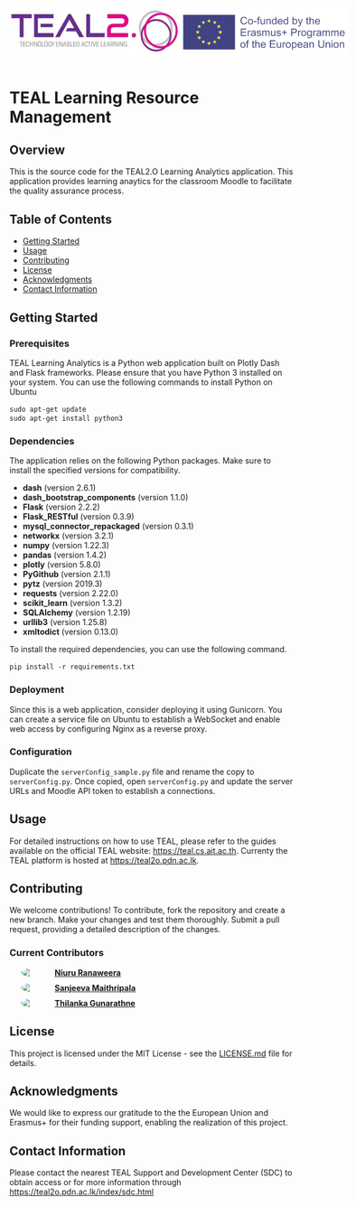 <div style="display: flex; justify-content: space-between;">
  <img src="assets/teal_logo.jpeg" width="300" />
  <img src="assets/erasmus_logoW.png" width="300" /> 
</div>

<br>

# TEAL Learning Resource Management

## Overview

This is the source code for the TEAL2.O Learning Analytics application. This application provides learning anaytics for the classroom Moodle to facilitate the quality assurance process.


## Table of Contents

- [Getting Started](#getting-started)
- [Usage](#usage)
- [Contributing](#contributing)
- [License](#license)
- [Acknowledgments](#acknowledgments)
- [Contact Information](#contact-information)

## Getting Started

### Prerequisites

TEAL Learning Analytics is a Python web application built on Plotly Dash and Flask frameworks. Please ensure that you have Python 3 installed on your system. You can use the following commands to install Python on Ubuntu

```
sudo apt-get update
sudo apt-get install python3
```


### Dependencies

The application relies on the following Python packages. Make sure to install the specified versions for compatibility.

- **dash** (version 2.6.1)
- **dash_bootstrap_components** (version 1.1.0)
- **Flask** (version 2.2.2)
- **Flask_RESTful** (version 0.3.9)
- **mysql_connector_repackaged** (version 0.3.1)
- **networkx** (version 3.2.1)
- **numpy** (version 1.22.3)
- **pandas** (version 1.4.2)
- **plotly** (version 5.8.0)
- **PyGithub** (version 2.1.1)
- **pytz** (version 2019.3)
- **requests** (version 2.22.0)
- **scikit_learn** (version 1.3.2)
- **SQLAlchemy** (version 1.2.19)
- **urllib3** (version 1.25.8)
- **xmltodict** (version 0.13.0)


To install the required dependencies, you can use the following command.

```
pip install -r requirements.txt
```

### Deployment

Since this is a web application, consider deploying it using Gunicorn. You can create a service file on Ubuntu to establish a WebSocket and enable web access by configuring Nginx as a reverse proxy.


### Configuration
Duplicate the `serverConfig_sample.py` file and rename the copy to `serverConfig.py`. Once copied, open `serverConfig.py` and update the server URLs and Moodle API token to establish a connections. 

## Usage
For detailed instructions on how to use TEAL, please refer to the guides available on the official TEAL website: https://teal.cs.ait.ac.th.
 Currenty the TEAL platform is hosted at https://teal2o.pdn.ac.lk.


## Contributing

We welcome contributions! To contribute, fork the repository and create a new branch.
Make your changes and test them thoroughly.
Submit a pull request, providing a detailed description of the changes.


### Current Contributors

<div style="display: flex; align-items: center; margin-bottom: 10px;margin-left: 20px;">
  <img src="https://github.com/nrnw.png" width="50" style="border-radius: 50%; margin-right: 10px;">
  <span><strong><a href="https://github.com/nrnw">Niuru Ranaweera</a></strong></span>
</div>

<div style="display: flex; align-items: center; margin-bottom: 10px;margin-left: 20px;">
  <img src="https://github.com/mugalan.png" width="50" style="border-radius: 50%; margin-right: 10px;">
  <span><strong><a href="https://github.com/mugalan">Sanjeeva Maithripala</a></strong></span>
</div>

<div style="display: flex; align-items: center; margin-bottom: 10px;margin-left: 20px;">
  <img src="https://github.com/thilankarx.png" width="50" style="border-radius: 50%; margin-right: 10px;">
  <span><strong><a href="https://github.com/thilankarx">Thilanka Gunarathne</a></strong></span>
</div>

## License
This project is licensed under the MIT License - see the [LICENSE.md](LICENSE.md) file for details.


## Acknowledgments
We would like to express our gratitude to the the European Union and Erasmus+ for their funding support, enabling the realization of this project.


## Contact Information
Please contact the nearest TEAL Support and Development Center (SDC) to obtain access or for more information through https://teal2o.pdn.ac.lk/index/sdc.html
